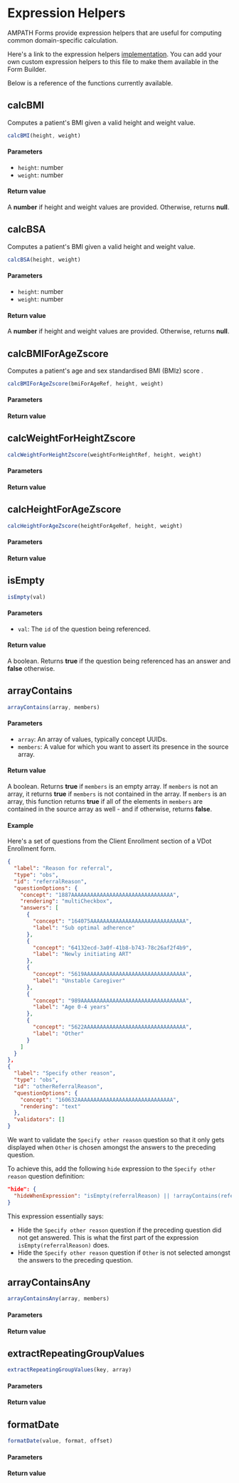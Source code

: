 # Expression Helpers

AMPATH Forms provide expression helpers that are useful for computing common domain-specific calculation.

Here's a link to the expression helpers [implementation](https://github.com/AMPATH/ngx-openmrs-formentry/blob/2763b0062c386906ae94e312df961508069cdfec/projects/ngx-formentry/src/form-entry/helpers/js-expression-helper.ts). You can add your own custom expression helpers to this file to make them available in the Form Builder.

Below is a reference of the functions currently available.

## calcBMI

Computes a patient's BMI given a valid height and weight value.

```js
calcBMI(height, weight)
```

#### Parameters

- `height`: number
- `weight`: number

#### Return value

A **number** if height and weight values are provided. Otherwise, returns **null**.

## calcBSA

Computes a patient's BMI given a valid height and weight value.

```js
calcBSA(height, weight)
```

#### Parameters

- `height`: number
- `weight`: number

#### Return value

A **number** if height and weight values are provided. Otherwise, returns **null**.

## calcBMIForAgeZscore

Computes a patient's age and sex standardised BMI (BMIz) score .

```js
calcBMIForAgeZscore(bmiForAgeRef, height, weight)
```

#### Parameters

#### Return value

## calcWeightForHeightZscore

```js
calcWeightForHeightZscore(weightForHeightRef, height, weight)
```

#### Parameters

#### Return value

## calcHeightForAgeZscore

```js
calcHeightForAgeZscore(heightForAgeRef, height, weight)
```

#### Parameters

#### Return value

## isEmpty

```js
isEmpty(val)
```

#### Parameters

- `val`: The `id` of the question being referenced.

#### Return value

A boolean. Returns **true** if the question being referenced has an answer and **false** otherwise.

## arrayContains

```js
arrayContains(array, members)
```

#### Parameters

- `array`: An array of values, typically concept UUIDs.
- `members`: A value for which you want to assert its presence in the source array.

#### Return value

A boolean. Returns **true** if `members` is an empty array. If `members` is not an array, it returns **true** if `members` is not contained in the array. If `members` is an array, this function returns **true** if all of the elements in `members` are contained in the source array as well - and if otherwise, returns **false**.

#### Example

Here's a set of questions from the Client Enrollment section of a VDot Enrollment form.

```json
{
  "label": "Reason for referral",
  "type": "obs",
  "id": "referralReason",
  "questionOptions": {
    "concept": "1887AAAAAAAAAAAAAAAAAAAAAAAAAAAAAAAA",
    "rendering": "multiCheckbox",
    "answers": [
      {
        "concept": "164075AAAAAAAAAAAAAAAAAAAAAAAAAAAAAA",
        "label": "Sub optimal adherence"
      },
      {
        "concept": "64132ecd-3a0f-41b8-b743-78c26af2f4b9",
        "label": "Newly initiating ART"
      },
      {
        "concept": "5619AAAAAAAAAAAAAAAAAAAAAAAAAAAAAAAA",
        "label": "Unstable Caregiver"
      },
      {
        "concept": "989AAAAAAAAAAAAAAAAAAAAAAAAAAAAAAAAA",
        "label": "Age 0-4 years"
      },
      {
        "concept": "5622AAAAAAAAAAAAAAAAAAAAAAAAAAAAAAAA",
        "label": "Other"
      }
    ]
  }
},
{
  "label": "Specify other reason",
  "type": "obs",
  "id": "otherReferralReason",
  "questionOptions": {
    "concept": "160632AAAAAAAAAAAAAAAAAAAAAAAAAAAAAA",
    "rendering": "text"
  },
  "validators": []
}
```

We want to validate the `Specify other reason` question so that it only gets displayed when `Other` is chosen amongst the answers to the preceding question.

To achieve this, add the following `hide` expression to the `Specify other reason` question definition:

```json
"hide": {
  "hideWhenExpression": "isEmpty(referralReason) || !arrayContains(referralReason,'5622AAAAAAAAAAAAAAAAAAAAAAAAAAAAAAAA')"
}
```

This expression essentially says:

- Hide the `Specify other reason` question if the preceding question did not get answered. This is what the first part of the expression `isEmpty(referralReason)` does.
- Hide the `Specify other reason` question if `Other` is not selected amongst the answers to the preceding question.

## arrayContainsAny

```js
arrayContainsAny(array, members)
```

#### Parameters

#### Return value

## extractRepeatingGroupValues

```js
extractRepeatingGroupValues(key, array)
```

#### Parameters

#### Return value

## formatDate

```js
formatDate(value, format, offset)
```

#### Parameters

#### Return value
